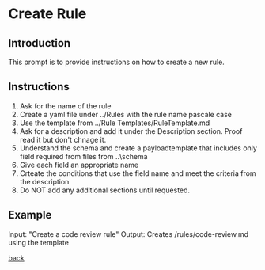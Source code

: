 # Create Rule

## Introduction
This prompt is to provide instructions on how to create a new rule.

## Instructions
1. Ask for the name of the rule
2. Create a yaml file under ../Rules with the rule name pascale case
3. Use the template from ../Rule Templates/RuleTemplate.md
4. Ask for a description and add it under the Description section. Proof read it but don't chnage it.
5. Understand the schema and create a payloadtemplate that includes only field required from files from ..\schema
6. Give each field an appropriate name
7. Crteate the conditions that use the field name and meet the criteria from the description
8. Do NOT add any additional sections until requested.

## Example
Input: "Create a code review rule"
Output: Creates /rules/code-review.md using the template

[back](../Prompt.prompt.md)